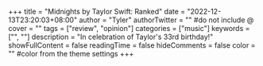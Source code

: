 +++
title = "Midnights by Taylor Swift: Ranked"
date = "2022-12-13T23:20:03+08:00"
author = "Tyler"
authorTwitter = "" #do not include @
cover = ""
tags = ["review", "opinion"]
categories = ["music"]
keywords = ["", ""]
description = "In celebration of Taylor's 33rd birthday!"
showFullContent = false
readingTime = false
hideComments = false
color = "" #color from the theme settings
+++


